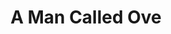 ---
title: "A Man Called Ove"
authors:
- Fredrik Backman
year: 2012
goodreads: 18774964
rating: 5
tags:
- Fiction
---